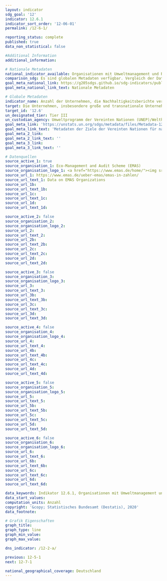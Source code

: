 ```yaml
---
layout: indicator
sdg_goal: '12'
indicator: 12.6.1
indicator_sort_order: '12-06-01'
permalink: /12-6-1/

reporting_status: complete
published: true
data_non_statistical: false

#Additional Information
additional_information: 

# Nationale Metadaten
national_indicator_available: Organisationen mit Umweltmanagement und Registrierung bei der Umweltprüfung (EMAS)
comparison_sdg: Es sind globalen Metadaten verfügbar. Vergleich der Datenreihe mit den Metadaten folgt
goal_meta_national_link: https://g205sdgs.github.io/sdg-indicators/public/MetaDe/12.6.1.pdf
goal_meta_national_link_text: Nationale Metadaten

# Globale Metadaten
indicator_name: Anzahl der Unternehmen, die Nachhaltigkeitsberichte veröffentlichen
target: Die Unternehmen, insbesondere große und transnationale Unternehmen, dazu ermutigen, nachhaltige Verfahren einzuführen und in ihre Berichterstattung Nachhaltigkeitsinformationen aufzunehmen
target_id: '12.6'
un_designated_tier: Tier III
un_custodian_agency: Umweltprogramm der Vereinten Nationen (UNEP)/Welthandels- und Entwicklungskonferenz (UNCTAD)
goal_meta_link: 'https://unstats.un.org/sdgs/metadata/files/Metadata-12-06-01.pdf'
goal_meta_link_text: 'Metadaten der Ziele der Vereinten Nationen für nachhaltige Entwicklung'
goal_meta_2_link: 
goal_meta_2_link_text: ''
goal_meta_3_link: 
goal_meta_3_link_text: ''

# Datenquellen
source_active_1: true
source_organisation_1: Eco-Management and Audit Scheme (EMAS)
source_organisation_logo_1: <a href="https://www.emas.de/home/"><img src="https://g205sdgs.github.io/sdg-indicators/public/logos/emas.png" alt="Logo emas" /></a>
source_url_1: https://www.emas.de/ueber-emas/emas-in-zahlen/
source_url_text_1: Data on EMAS Organizations
source_url_1b: 
source_url_text_1b: 
source_url_1c: 
source_url_text_1c: 
source_url_1d: 
source_url_text_1d: 

source_active_2: false
source_organisation_2: 
source_organisation_logo_2: 
source_url_2: 
source_url_text_2: 
source_url_2b: 
source_url_text_2b: 
source_url_2c: 
source_url_text_2c: 
source_url_2d: 
source_url_text_2d: 

source_active_3: false
source_organisation_3: 
source_organisation_logo_3: 
source_url_3: 
source_url_text_3: 
source_url_3b: 
source_url_text_3b: 
source_url_3c: 
source_url_text_3c: 
source_url_3d: 
source_url_text_3d: 

source_active_4: false
source_organisation_4: 
source_organisation_logo_4: 
source_url_4: 
source_url_text_4: 
source_url_4b: 
source_url_text_4b: 
source_url_4c: 
source_url_text_4c: 
source_url_4d: 
source_url_text_4d: 

source_active_5: false
source_organisation_5: 
source_organisation_logo_5: 
source_url_5: 
source_url_text_5: 
source_url_5b: 
source_url_text_5b: 
source_url_5c: 
source_url_text_5c: 
source_url_5d: 
source_url_text_5d: 

source_active_6: false
source_organisation_6: 
source_organisation_logo_6: 
source_url_6: 
source_url_text_6: 
source_url_6b: 
source_url_text_6b: 
source_url_6c: 
source_url_text_6c: 
source_url_6d: 
source_url_text_6d: 

data_keywords: Indikator 12.6.1, Organisationen mit Umweltmanagement und Registrierung bei der Umweltprüfung (EMAS), Umweltprogramm der Vereinten Nationen (UNEP), Welthandels- und Entwicklungskonferenz (UNCTAD)
data_start_values:
computation_units: Anzahl
copyright: '&copy; Statistisches Bundesamt (Destatis), 2020'
data_footnote: 

# Grafik Eigenschaften
graph_title: 
graph_type: line
graph_min_value: 
graph_max_value: 

dns_indicator: /12-2-a/

previous: 12-5-1
next: 12-7-1

national_geographical_coverage: Deutschland
---
```


